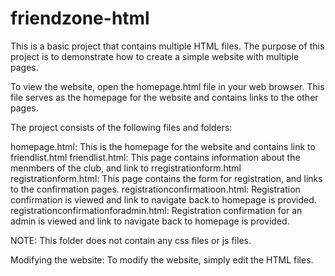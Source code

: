 # friendzone-html

This is a basic project that contains multiple HTML files. The purpose of this project is to demonstrate how to create a simple website with multiple pages.

To view the website, open the homepage.html file in your web browser. This file serves as the homepage for the website and contains links to the other pages.

The project consists of the following files and folders:

homepage.html: This is the homepage for the website and contains link to friendlist.html
friendlist.html: This page contains information about the menmbers of the club, and link to rregistrationform.html
registrationform.html: This page contains the form for registration, and links to the confirmation pages.
registrationconfirmatioon.html: Registration confirmation is viewed and link to navigate back to homepage is provided.
registrationconfirmationforadmin.html: Registration confirmation for an admin is viewed and link to navigate back to homepage is provided.

NOTE: This folder does not contain any css files or js files. 

Modifying the website:
To modify the website, simply edit the HTML files. 
